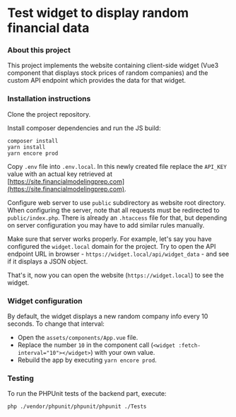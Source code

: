 # Test widget to display random financial data

### About this project

This project implements the website containing client-side widget (Vue3 component that displays stock prices of random companies) and the custom API endpoint which provides the data for that widget.    

### Installation instructions

Clone the project repository. 

Install composer dependencies and run the JS build: 

```
composer install
yarn install
yarn encore prod
```

Copy `.env` file into `.env.local`. In this newly created file replace the `API_KEY` value with an actual key retrieved at [https://site.financialmodelingprep.com](https://site.financialmodelingprep.com).

Configure web server to use `public` subdirectory as website root directory. When configuring the server, note that all requests must be redirected to `public/index.php`. There is already an `.htaccess` file for that, but depending on server configuration you may have to add similar rules manually.

Make sure that server works properly. For example, let's say you have configured the `widget.local` domain for the project. Try to open the API endpoint URL in browser - `https://widget.local/api/widget_data` - and see if it displays a JSON object.

That's it, now you can open the website (`https://widget.local`) to see the widget.

### Widget configuration

By default, the widget displays a new random company info every 10 seconds. To change that interval:

- Open the `assets/components/App.vue` file.
- Replace the number `10` in the component call (`<widget :fetch-interval="10"></widget>`) with your own value.
- Rebuild the app by executing `yarn encore prod`.

### Testing

To run the PHPUnit tests of the backend part, execute:

```
php ./vendor/phpunit/phpunit/phpunit ./Tests
```
